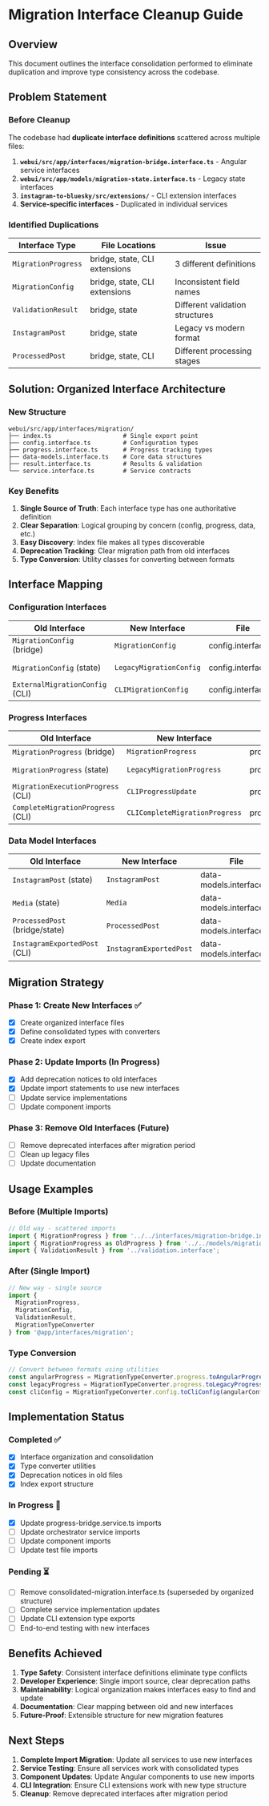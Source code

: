 # Migration Interface Cleanup Guide

## Overview

This document outlines the interface consolidation performed to eliminate duplication and improve type consistency across the codebase.

## Problem Statement

### Before Cleanup
The codebase had **duplicate interface definitions** scattered across multiple files:

1. **`webui/src/app/interfaces/migration-bridge.interface.ts`** - Angular service interfaces
2. **`webui/src/app/models/migration-state.interface.ts`** - Legacy state interfaces  
3. **`instagram-to-bluesky/src/extensions/`** - CLI extension interfaces
4. **Service-specific interfaces** - Duplicated in individual services

### Identified Duplications

| Interface Type | File Locations | Issue |
|----------------|---------------|-------|
| `MigrationProgress` | bridge, state, CLI extensions | 3 different definitions |
| `MigrationConfig` | bridge, state, CLI extensions | Inconsistent field names |
| `ValidationResult` | bridge, state | Different validation structures |
| `InstagramPost` | bridge, state | Legacy vs modern format |
| `ProcessedPost` | bridge, state, CLI | Different processing stages |

## Solution: Organized Interface Architecture

### New Structure
```
webui/src/app/interfaces/migration/
├── index.ts                    # Single export point
├── config.interface.ts         # Configuration types
├── progress.interface.ts       # Progress tracking types  
├── data-models.interface.ts    # Core data structures
├── result.interface.ts         # Results & validation
└── service.interface.ts        # Service contracts
```

### Key Benefits

1. **Single Source of Truth**: Each interface type has one authoritative definition
2. **Clear Separation**: Logical grouping by concern (config, progress, data, etc.)
3. **Easy Discovery**: Index file makes all types discoverable
4. **Deprecation Tracking**: Clear migration path from old interfaces
5. **Type Conversion**: Utility classes for converting between formats

## Interface Mapping

### Configuration Interfaces

| Old Interface | New Interface | File | Status |
|---------------|---------------|------|--------|
| `MigrationConfig` (bridge) | `MigrationConfig` | config.interface.ts | ✅ Replaced |
| `MigrationConfig` (state) | `LegacyMigrationConfig` | config.interface.ts | 🔄 Deprecated |
| `ExternalMigrationConfig` (CLI) | `CLIMigrationConfig` | config.interface.ts | ✅ Replaced |

### Progress Interfaces

| Old Interface | New Interface | File | Status |
|---------------|---------------|------|--------|
| `MigrationProgress` (bridge) | `MigrationProgress` | progress.interface.ts | ✅ Replaced |
| `MigrationProgress` (state) | `LegacyMigrationProgress` | progress.interface.ts | 🔄 Deprecated |
| `MigrationExecutionProgress` (CLI) | `CLIProgressUpdate` | progress.interface.ts | ✅ Replaced |
| `CompleteMigrationProgress` (CLI) | `CLICompleteMigrationProgress` | progress.interface.ts | ✅ Replaced |

### Data Model Interfaces

| Old Interface | New Interface | File | Status |
|---------------|---------------|------|--------|
| `InstagramPost` (state) | `InstagramPost` | data-models.interface.ts | ✅ Replaced |
| `Media` (state) | `Media` | data-models.interface.ts | ✅ Replaced |
| `ProcessedPost` (bridge/state) | `ProcessedPost` | data-models.interface.ts | ✅ Replaced |
| `InstagramExportedPost` (CLI) | `InstagramExportedPost` | data-models.interface.ts | ✅ Unified |

## Migration Strategy

### Phase 1: Create New Interfaces ✅
- [x] Create organized interface files
- [x] Define consolidated types with converters
- [x] Create index export

### Phase 2: Update Imports (In Progress)
- [x] Add deprecation notices to old interfaces
- [x] Update import statements to use new interfaces
- [ ] Update service implementations
- [ ] Update component imports

### Phase 3: Remove Old Interfaces (Future)
- [ ] Remove deprecated interfaces after migration period
- [ ] Clean up legacy files
- [ ] Update documentation

## Usage Examples

### Before (Multiple Imports)
```typescript
// Old way - scattered imports
import { MigrationProgress } from '../../interfaces/migration-bridge.interface';
import { MigrationProgress as OldProgress } from '../../models/migration-state.interface';
import { ValidationResult } from '../validation.interface';
```

### After (Single Import)
```typescript
// New way - single source
import { 
  MigrationProgress, 
  MigrationConfig, 
  ValidationResult,
  MigrationTypeConverter 
} from '@app/interfaces/migration';
```

### Type Conversion
```typescript
// Convert between formats using utilities
const angularProgress = MigrationTypeConverter.progress.toAngularProgress(cliProgress);
const legacyProgress = MigrationTypeConverter.progress.toLegacyProgress(angularProgress);
const cliConfig = MigrationTypeConverter.config.toCliConfig(angularConfig);
```

## Implementation Status

### Completed ✅
- [x] Interface organization and consolidation
- [x] Type converter utilities
- [x] Deprecation notices in old files
- [x] Index export structure

### In Progress 🔄
- [x] Update progress-bridge.service.ts imports
- [ ] Update orchestrator service imports
- [ ] Update component imports
- [ ] Update test file imports

### Pending ⏳
- [ ] Remove consolidated-migration.interface.ts (superseded by organized structure)
- [ ] Complete service implementation updates
- [ ] Update CLI extension type exports
- [ ] End-to-end testing with new interfaces

## Benefits Achieved

1. **Type Safety**: Consistent interface definitions eliminate type conflicts
2. **Developer Experience**: Single import source, clear deprecation paths
3. **Maintainability**: Logical organization makes interfaces easy to find and update
4. **Documentation**: Clear mapping between old and new interfaces
5. **Future-Proof**: Extensible structure for new migration features

## Next Steps

1. **Complete Import Migration**: Update all services to use new interfaces
2. **Service Testing**: Ensure all services work with consolidated types  
3. **Component Updates**: Update Angular components to use new imports
4. **CLI Integration**: Ensure CLI extensions work with new type structure
5. **Cleanup**: Remove deprecated interfaces after migration period

